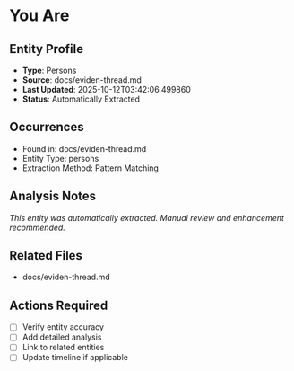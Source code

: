 # You Are

## Entity Profile
- **Type**: Persons
- **Source**: docs/eviden-thread.md
- **Last Updated**: 2025-10-12T03:42:06.499860
- **Status**: Automatically Extracted

## Occurrences
- Found in: docs/eviden-thread.md
- Entity Type: persons
- Extraction Method: Pattern Matching

## Analysis Notes
*This entity was automatically extracted. Manual review and enhancement recommended.*

## Related Files
- docs/eviden-thread.md

## Actions Required
- [ ] Verify entity accuracy
- [ ] Add detailed analysis
- [ ] Link to related entities
- [ ] Update timeline if applicable
